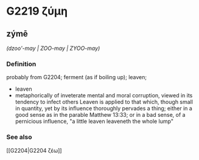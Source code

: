 # G2219 ζύμη

## zýmē

_(dzoo'-may | ZOO-may | ZYOO-may)_

### Definition

probably from G2204; ferment (as if boiling up); leaven; 

- leaven
- metaphorically of inveterate mental and moral corruption, viewed in its tendency to infect others Leaven is applied to that which, though small in quantity, yet by its influence thoroughly pervades a thing; either in a good sense as in the parable Matthew 13:33; or in a bad sense, of a pernicious influence, &quot;a little leaven leaveneth the whole lump&quot;

### See also

[[G2204|G2204 ζέω]]
